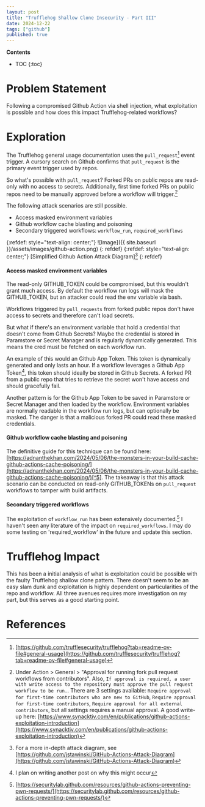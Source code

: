 ```yaml
---
layout: post
title: "Trufflehog Shallow Clone Insecurity - Part III"
date: 2024-12-22
tags: ["github"]
published: true
---
```


**Contents**
* TOC
{:toc}

# Problem Statement

Following a compromised Github Action via shell injection, what exploitation is possible and how does this impact Trufflehog-related workflows?

# Exploration

The Trufflehog general usage documentation uses the `pull_request`[^1] event trigger. A cursory search on Github confirms that `pull_request` is the primary event trigger used by repos.

So what's possible with `pull_request`? Forked PRs on public repos are read-only with no access to secrets. Additionally, first time forked PRs on public repos need to be manually approved before a workflow will trigger.[^2] 

The following attack scenarios are still possible.

* Access masked environment variables
* Github workflow cache blasting and poisoning
* Secondary triggered workflows: `workflow_run`, `required_workflows`

{:refdef: style="text-align: center;"}
![Image]({{ site.baseurl }}/assets/images/github-action.png)
{: refdef}
{:refdef: style="text-align: center;"}
\[Simplified Github Action Attack Diagram\][^3]
{: refdef}

#### Access masked environment variables

The read-only GITHUB_TOKEN could be compromised, but this wouldn't grant much access. By default the workflow run logs will mask the GITHUB_TOKEN, but an attacker could read the env variable via bash.

Workflows triggered by `pull_requests` from forked public repos don't have access to secrets and therefore can't load secrets. 

But what if there's an environment variable that hold a credential that doesn't come from Github Secrets? Maybe the credential is stored in Paramstore or Secret Manager and is regularly dynamically generated. This means the cred must be fetched on each workflow run. 

An example of this would an Github App Token. This token is dynamically generated and only lasts an hour. If a workflow leverages a Github App Token[^4], this token should ideally be stored in Github Secrets. A forked PR from a public repo that tries to retrieve the secret won't have access and should gracefully fail.

Another pattern is for the Github App Token to be saved in Paramstore or Secret Manager and then loaded by the workflow. Environment variables are normally readable in the workflow run logs, but can optionally be masked. The danger is that a malicious forked PR could read these masked credentials. 

#### Github workflow cache blasting and poisoning

The definitive guide for this technique can be found here: [https://adnanthekhan.com/2024/05/06/the-monsters-in-your-build-cache-github-actions-cache-poisoning/](https://adnanthekhan.com/2024/05/06/the-monsters-in-your-build-cache-github-actions-cache-poisoning/)[^5]. The takeaway is that this attack scenario can be conducted on read-only GITHUB_TOKENs on `pull_request` workflows to tamper with build artifacts.

#### Secondary triggered workflows

The exploitation of `workflow_run` has been extensively documented.[^6] I haven't seen any literature of the impact on `required_workflows`. I may do some testing on 'required_workflow' in the future and update this section. 

# Trufflehog Impact

This has been a initial analysis of what is exploitation could be possible with the faulty Trufflehog shallow clone pattern. There doesn't seem to be an easy slam dunk  and exploitation is highly dependent on particularities of the repo and workflow. All three avenues requires more investigation on my part, but this serves as a good starting point.  

# References

[^1]: [https://github.com/trufflesecurity/trufflehog?tab=readme-ov-file#general-usage](https://github.com/trufflesecurity/trufflehog?tab=readme-ov-file#general-usage)

[^2]: Under Action > General > "Approval for running fork pull request workflows from contributors". Also, `If approval is required, a user with write access to the repository must approve the pull request workflow to be run.`. There are 3 settings available: `Require approval for first-time contributors who are new to GitHub`, `Require approval for first-time contributors`, `Require approval for all external contributors`, but all settings requires a manual approval. A good write-up here: [https://www.synacktiv.com/en/publications/github-actions-exploitation-introduction](https://www.synacktiv.com/en/publications/github-actions-exploitation-introduction)

[^3]: For a more in-depth attack diagram, see [https://github.com/jstawinski/GitHub-Actions-Attack-Diagram](https://github.com/jstawinski/GitHub-Actions-Attack-Diagram)

[^4]: I plan on writing another post on why this might occur

[^5]: [https://github.com/AdnaneKhan/ActionsCacheBlasting](https://github.com/AdnaneKhan/ActionsCacheBlasting)

[^6]: [https://securitylab.github.com/resources/github-actions-preventing-pwn-requests/](https://securitylab.github.com/resources/github-actions-preventing-pwn-requests/)
